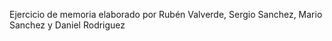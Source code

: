 Ejercicio de memoria elaborado por Rubén Valverde, Sergio Sanchez, Mario Sanchez y Daniel Rodriguez
